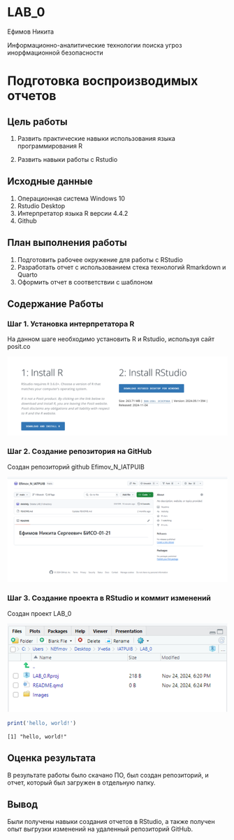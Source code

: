 # LAB_0
Ефимов Никита

Информационно-аналитические технологии поиска угроз инорфмационной
безопасности

# Подготовка воспроизводимых отчетов

## Цель работы

1.  Развить практические навыки использования языка программирования R

2.  Развить навыки работы с Rstudio

## Исходные данные

1.  Операционная система Windows 10
2.  Rstudio Desktop
3.  Интерпретатор языка R версии 4.4.2
4.  Github

## План выполнения работы

1.  Подготовить рабочее окружение для работы с RStudio
2.  Разработать отчет с использованием стека технологий Rmarkdown и
    Quarto
3.  Оформить отчет в соответствии с шаблоном

## Содержание Работы

### Шаг 1. Установка интерпретатора R

На данном шаге необходимо установить R и Rstudio, используя сайт
posit.co

![](./Images/1.png)

### Шаг 2. Создание репозитория на GitHub

Создан репозиторий github Efimov_N_IATPUIB

![](./Images/2.png)

### Шаг 3. Создание проекта в RStudio и коммит изменений

Создан проект LAB_0

![](./Images/3.png)

``` r
print('hello, world!')
```

    [1] "hello, world!"

## Оценка результата

В результате работы было скачано ПО, был создан репозиторий, и отчет,
который был загружен в отдельную папку.

## Вывод

Были получены навыки создания отчетов в RStudio, а также получен опыт
выгрузки изменений на удаленный репозиторий GitHub.
